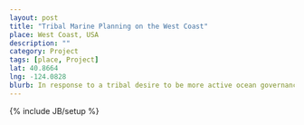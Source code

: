 ```yaml
---
layout: post
title: "Tribal Marine Planning on the West Coast"
place: West Coast, USA
description: ""
category: Project 
tags: [place, Project]
lat: 40.8664
lng: -124.0828
blurb: In response to a tribal desire to be more active ocean governance, we are working with West Coast Tribes to establish a partnership that will advance individual tribal marine planning for traditional territories.
---
```

{% include JB/setup %}
